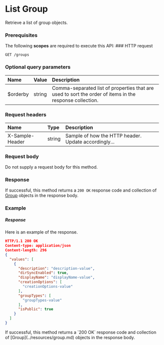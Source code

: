 # List Group

Retrieve a list of group objects.
### Prerequisites
The following **scopes** are required to execute this API: ### HTTP request
<!-- { "blockType": "ignored" } -->
```http
GET /groups
```
### Optional query parameters
|Name|Value|Description|
|:---------------|:--------|:-------|
|$orderby|string|Comma-separated list of properties that are used to sort the order of items in the response collection.|

### Request headers
| Name       | Type | Description|
|:-----------|:------|:----------|
| X-Sample-Header  | string  | Sample of how the HTTP header. Update accordingly...|

### Request body
Do not supply a request body for this method.
### Response
If successful, this method returns a `200 OK` response code and collection of [Group](../resources/group.md) objects in the response body.
### Example
##### Response
Here is an example of the response.
<!-- {
  "blockType": "response",
  "truncated": false,
  "@odata.type": "groups"
} -->
```json
HTTP/1.1 200 OK
Content-type: application/json
Content-length: 296
{
  "values": [
    {
      "description": "description-value",
      "dirSyncEnabled": true,
      "displayName": "displayName-value",
      "creationOptions": [
        "creationOptions-value"
      ],
      "groupTypes": [
        "groupTypes-value"
      ],
      "isPublic": true
    }
  ]
}
```

<!-- uuid: bf230868-f8f5-4e45-a92e-a517e3d45c07
2015-10-14 23:39:34 UTC -->
<!-- {
  "type": "#page.annotation",
  "description": "List Group",
  "keywords": "",
  "section": "documentation",
  "tocPath": ""
}-->If successful, this method returns a `200 OK` response code and collection of [Group](../resources/group.md) objects in the response body.
